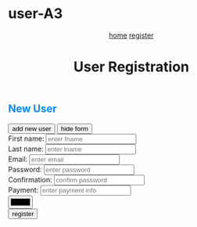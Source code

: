# user-A3
<!DOCTYPE html>
<html lang="en">
<head>
    <meta charset="UTF-8">
    <meta http-equiv="X-UA-Compatible" content="IE=edge">
    <meta name="viewport" content="width=device-width, initial-scale=1.0">
    <link rel="stylesheet" href="style/mystyle.css">
    <title>user system</title>
</head>
<body>
    <header>
        <nav>
            <a href="index.html"id=homeBtn>home</a>
            <a href="register.html">register</a>
        </nav>
        <h1>User Registration</h1>
    </header>
    <main class="container">
        <h2 style="color:rgb(6, 137, 251);">New User</h2>
        <button  id="newUser">add new user</button>
        <button id="hideForm"> hide form</button>        
        <div id="userForm" class="form-container ">
            <!--name,lastname,email,password,confirmation,payment method,color-->
            <div class="form-control">
                <label>First name:</label>
                <input type="text" id="txtFirstName" placeholder="enter fname">
            </div>
            <div class="form-control">
                <label> Last name:</label>
                <input type="text" id="txtLastName" placeholder="enter lname">
            </div>
            <div class="form-control">
                <label>Email:</label>
                <input type="text" id="txtEmail" placeholder="enter email">
            </div>
            <div class="form-control">
                <label>Password:</label>
                <input type="password" id="txtPassword" placeholder="enter password">
            </div>
            <div class="form-control">
                <label>Confirmation:</label>
                <input type="password" id="txtConfirm"placeholder="confirm password">
            </div>
            <div class="form-control">
                <label>Payment:</label>
                <input type="payment" id="txtPayment" placeholder="enter payment info">
            </div>
            <div class="form-control" class="color">
            <input type="color" id="txtColor">
            </div>
            <button onclick="register();" class="button1">register</button>
        </div>
    </main>
    <footer>
    </footer>
<script src="https://code.jquery.com/jquery-3.6.0.min.js"></script>
<script src="scripts/navBar.js"></script>
<script src="scripts/storeManager.js"></script>
<script src="scripts/app.js"></script>
    
</body>
</html>
